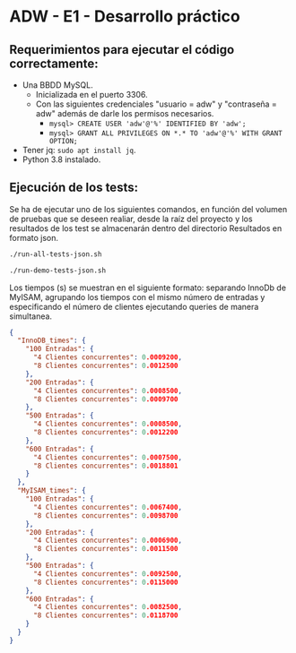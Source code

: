 # ADW - E1 - Desarrollo práctico

## Requerimientos para ejecutar el código correctamente:

- Una BBDD MySQL.
  * Inicializada en el puerto 3306.
  * Con las siguientes credenciales "usuario = adw" y "contraseña = adw" además de darle los permisos necesarios.
    * `mysql> CREATE USER 'adw'@'%' IDENTIFIED BY 'adw';`
    * `mysql> GRANT ALL PRIVILEGES ON *.* TO 'adw'@'%' WITH GRANT OPTION;`
- Tener jq: `sudo apt install jq`.
- Python 3.8 instalado.

## Ejecución de los tests:

Se ha de ejecutar uno de los siguientes comandos, en función del volumen de pruebas que se deseen realiar, desde la raíz del proyecto y los resultados de los test se almacenarán dentro del directorio Resultados en formato json.

```bash
./run-all-tests-json.sh
```
```bash
./run-demo-tests-json.sh
```

Los tiempos (s) se muestran en el siguiente formato: separando InnoDb de MyISAM, agrupando los tiempos con el mismo número de entradas y especificando el número de clientes ejecutando queries de manera simultanea. 
```json
{
  "InnoDB_times": {
    "100 Entradas": {
      "4 Clientes concurrentes": 0.0009200,
      "8 Clientes concurrentes": 0.0012500
    },
    "200 Entradas": {
      "4 Clientes concurrentes": 0.0008500,
      "8 Clientes concurrentes": 0.0009700
    },
    "500 Entradas": {
      "4 Clientes concurrentes": 0.0008500,
      "8 Clientes concurrentes": 0.0012200
    },
    "600 Entradas": {
      "4 Clientes concurrentes": 0.0007500,
      "8 Clientes concurrentes": 0.0018801
    }
  },
  "MyISAM_times": {
    "100 Entradas": {
      "4 Clientes concurrentes": 0.0067400,
      "8 Clientes concurrentes": 0.0098700
    },
    "200 Entradas": {
      "4 Clientes concurrentes": 0.0006900,
      "8 Clientes concurrentes": 0.0011500
    },
    "500 Entradas": {
      "4 Clientes concurrentes": 0.0092500,
      "8 Clientes concurrentes": 0.0115000
    },
    "600 Entradas": {
      "4 Clientes concurrentes": 0.0082500,
      "8 Clientes concurrentes": 0.0118700
    }
  }
}

```

